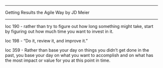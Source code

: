 ______________________________

  Getting Results the Agile Way
  by JD Meier
______________________________

 loc 190 - rather than try to figure out how long something might take, start by figuring out how much time you want to invest in it.

 loc 198 - “Do it, review it, and improve it.”

 loc 359 - Rather than base your day on things you didn’t get done in the past, you base your day on what you want to accomplish and on what has the most impact or value for you at this point in time.

